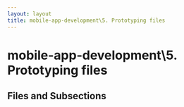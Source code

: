 ```yaml
---
layout: layout
title: mobile-app-development\5. Prototyping files
---
```


# mobile-app-development\5. Prototyping files

## Files and Subsections


